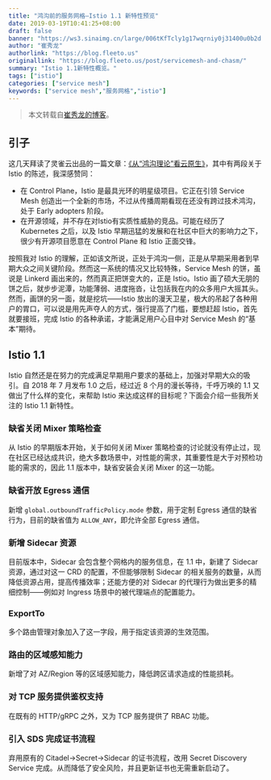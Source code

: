 ```yaml
---
title: "鸿沟前的服务网格—Istio 1.1 新特性预览"
date: 2019-03-19T10:41:25+08:00
draft: false
banner: "https://ws3.sinaimg.cn/large/006tKfTcly1g17wqrniy0j31400u0b2d.jpg"
author: "崔秀龙"
authorlink: "https://blog.fleeto.us"
originallink: "https://blog.fleeto.us/post/servicemesh-and-chasm/"
summary: "Istio 1.1新特性概览。"
tags: ["istio"]
categories: ["service mesh"]
keywords: ["service mesh","服务网格","istio"]
---
```


> 本文转载自[崔秀龙的博客](https://blog.fleeto.us)。

## 引子

这几天拜读了灵雀云出品的一篇文章：[《从“鸿沟理论”看云原生》](http://dockone.io/article/8666)，其中有两段关于 Istio 的陈述，我深感赞同：

- 在 Control Plane，Istio 是最具光环的明星级项目。它正在引领 Service Mesh 创造出一个全新的市场，不过从传播周期看现在还没有跨过技术鸿沟，处于 Early adopters 阶段。
- 在开源领域，并不存在对Istio有实质性威胁的竞品。可能在经历了 Kubernetes 之后，以及 Istio 早期迅猛的发展和在社区中巨大的影响力之下，很少有开源项目愿意在 Control Plane 和 Istio 正面交锋。

按照我对 Istio 的理解，正如该文所说，正处于鸿沟一侧，正是从早期采用者到早期大众之间关键阶段。然而这一系统的情况又比较特殊，Service Mesh 的饼，虽说是 Linkerd 画出来的，然而真正把饼变大的，正是 Istio。Istio 画了硕大无朋的饼之后，就步步泥潭，功能薄弱、进度拖沓，让包括我在内的众多用户大摇其头。然而，画饼的另一面，就是挖坑——Istio 放出的漫天卫星，极大的吊起了各种用户的胃口，可以说是用先声夺人的方式，强行提高了门槛，要想赶超 Istio，首先就要接班，完成 Istio 的各种承诺，才能满足用户心目中对 Service Mesh 的“基本”期待。

## Istio 1.1

Istio 自然还是在努力的完成满足早期用户要求的基础上，加强对早期大众的吸引。自 2018 年 7 月发布 1.0 之后，经过近 8 个月的漫长等待，千呼万唤的 1.1 又做出了什么样的变化，来帮助 Istio 来达成这样的目标呢？下面会介绍一些我所关注的 Istio 1.1 新特性。

### 缺省关闭 Mixer 策略检查

从 Istio 的早期版本开始，关于如何关闭 Mixer 策略检查的讨论就没有停止过，现在社区已经达成共识，绝大多数场景中，对性能的需求，其重要性是大于对预检功能的需求的，因此 1.1 版本中，缺省安装会关闭 Mixer 的这一功能。

### 缺省开放 Egress 通信

新增 `global.outboundTrafficPolicy.mode` 参数，用于定制 Egress 通信的缺省行为，目前的缺省值为 `ALLOW_ANY`，即允许全部 Egress 通信。

### 新增 Sidecar 资源

目前版本中，Sidecar 会包含整个网格内的服务信息，在 1.1 中，新建了 Sidecar 资源，通过对这一 CRD 的配置，不但能够限制 Sidecar 的相关服务的数量，从而降低资源占用，提高传播效率；还能方便的对 Sidecar 的代理行为做出更多的精细控制——例如对 Ingress 场景中的被代理端点的配置能力。

### ExportTo

多个路由管理对象加入了这一字段，用于指定该资源的生效范围。

### 路由的区域感知能力

新增了对 AZ/Region 等的区域感知能力，降低跨区请求造成的性能损耗。

### 对 TCP 服务提供鉴权支持

在既有的 HTTP/gRPC 之外，又为 TCP 服务提供了 RBAC 功能。

### 引入 SDS 完成证书流程

弃用原有的 Citadel->Secret->Sidecar 的证书流程，改用 Secret Discovery Service 完成。从而降低了安全风险，并且更新证书也无需重新启动了。